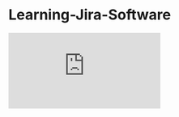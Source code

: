 # Learning-Jira-Software
![Learning Jira Software Certificate](https://github.com/zuFrost/Learning-Jira-Software/blob/master/CertificateOfCompletion_Learning%20Jira%20Software.pdf) <br>